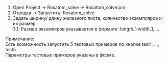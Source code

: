 1. Open Project -> Rosatom_solve -> Rosatom_solve.pro
2. Оталдка -> Запустить: Rosatom_solve
3. Задать ширину/ длину железного листа, количество экземпляров и их размер  
   3.1. Размер экземляров указывается в формате: length_1 width_1, ...  
  
Примечание:  
Есть возможность запустить 5 тестовых примеров по кнопке test1, ..., test5  
Параметры тестовых примеров указаны в форме.
